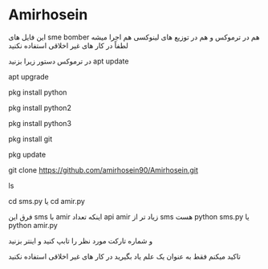 # Amirhosein

این فایل های sme bomber هم در ترموکس و هم در توزیع های لینوکسی هم اجرا میشه 
لطفاً در کار های غیر اخلاقی استفاده نکنید 

در ترموکس دستور زیرا بزنید 
apt update 

apt upgrade 

pkg install python 

pkg install python2

pkg install python3

pkg install git 

pkg update 

git clone https://github.com/amirhosein90/Amirhosein.git

ls

cd sms.py یا cd amir.py

فرق این sms با amir اینکه تعداد api amir زیاد تر از sms هست 
python sms.py یا python amir.py 

و شماره تارکت مورد نظر را تابپ کنید و اینتر بزنید 

تاکید میکنم فقط به عنوان یک علم یاد بگیرید در کار های غیر اخلاقی استفاده نکنید 
